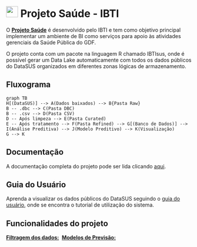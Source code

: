 # <img src="https://github.com/IBTI-DF/Plataforma-Iot/blob/main/Aplicacao/public/Favicon-IBTI.png?raw=true" width="32" height="30"> Projeto Saúde - IBTI

O [**Projeto Saúde**](link) é desenvolvido pelo IBTI e tem como objetivo principal implementar um ambiente de BI como serviços para apoio às atividades gerenciais da  Saúde Pública do GDF.

O projeto conta com um pacote na linguagem R chamado IBTIsus, onde é possível gerar um Data Lake automaticamente com todos os dados públicos do DataSUS organizados em diferentes zonas lógicas de armazenamento.


## Fluxograma
```mermaid
graph TB
H[(DataSUS)] --> A(Dados baixados) --> B{Pasta Raw}
B -- .dbc --> C(Pasta DBC)
B -- .csv --> D(Pasta CSV)
D -- Após limpeza --> E(Pasta Curated)
E -- Após tratamento --> F(Pasta Refined) --> G[(Banco de Dados)] --> I(Análise Preditiva) --> J(Modelo Preditivo) --> K(Visualização)
G --> K
```

## Documentação

A documentação completa do projeto pode ser lida clicando [aqui](link).

## Guia do Usuário

Aprenda a visualizar os dados públicos do DataSUS seguindo o [guia do usuário](link), onde se encontra o tutorial de utilização do sistema.

## Funcionalidades do projeto
[**Filtragem dos dados:**](link)
<img src="">
[**Modelos de Previsão:**](link)
<img src="">
